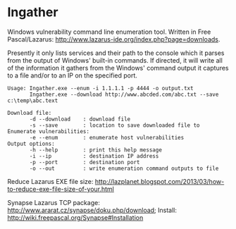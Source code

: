 # Ingather

Windows vulnerability command line enumeration tool.  Written in Free Pascal/Lazarus: http://www.lazarus-ide.org/index.php?page=downloads.

Presently it only lists services and their path to the console which it parses from the output of Windows' built-in commands.  If directed, it will write all of the information it gathers from the Windows' command output it captures to a file and/or to an IP on the specified port.

```
Usage: Ingather.exe --enum -i 1.1.1.1 -p 4444 -o output.txt
       Ingather.exe --download http://www.abcded.com/abc.txt --save c:\temp\abc.text

Download file:
       -d --download    : download file
       -s --save        : location to save downloaded file to
Enumerate vulnerabilities:
       -e --enum        : enumerate host vulnerabilities
Output options:
       -h --help        : print this help message
       -i --ip          : destination IP address
       -p --port        : destination port
       -o --out         : write enumeration command outputs to file
```

Reduce Lazarus EXE file size: http://lazplanet.blogspot.com/2013/03/how-to-reduce-exe-file-size-of-your.html

Synapse Lazarus TCP package:  http://www.ararat.cz/synapse/doku.php/download; Install: http://wiki.freepascal.org/Synapse#Installation
